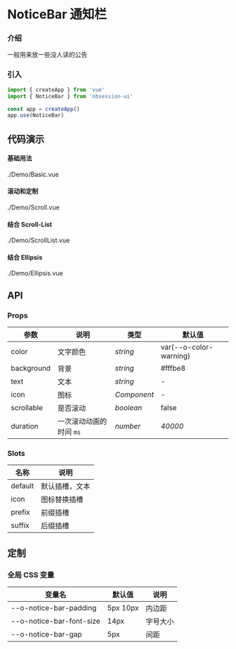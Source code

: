 # NoticeBar 通知栏

### 介绍

一般用来放一些没人读的公告

### 引入

```js
import { createApp } from 'vue'
import { NoticeBar } from 'obsession-ui'

const app = createApp()
app.use(NoticeBar)
```

## 代码演示

#### 基础用法

<demo-code transform>./Demo/Basic.vue</demo-code>

#### 滚动和定制

<demo-code transform>./Demo/Scroll.vue</demo-code>

#### 结合 Scroll-List

<demo-code transform>./Demo/ScrollList.vue</demo-code>

#### 结合 Ellipsis

<demo-code transform>./Demo/Ellipsis.vue</demo-code>

## API

### Props

| 参数      | 说明           | 类型                                                                | 默认值 |
| --------- | -------------- | ------------------------------------------------------------------- | ------ |
| color      | 文字颜色       | _string_          | var(--o-color-warning)     |
| background     | 背景   | _string_           | #fffbe8      |
| text   | 文本 | _string_ | -      |
| icon  | 图标       | _Component_                                                           | -  |
| scrollable      | 是否滚动       | _boolean_                                                           | false   |
| duration | 一次滚动动画的时间 `ms`       | _number_                                                    | _40000_     |

### Slots

| 名称    | 说明     |
| ------- | -------- |
| default | 默认插槽，文本 |
| icon | 图标替换插槽 |
| prefix | 前缀插槽 |
| suffix | 后缀插槽 |

## 定制

### 全局 CSS 变量

| 变量名 | 默认值 | 说明 |
| ---- | ---- | ---- |
| --o-notice-bar-padding | 5px 10px | 内边距 |
| --o-notice-bar-font-size | 14px | 字号大小 |
| --o-notice-bar-gap | 5px | 间距 |
